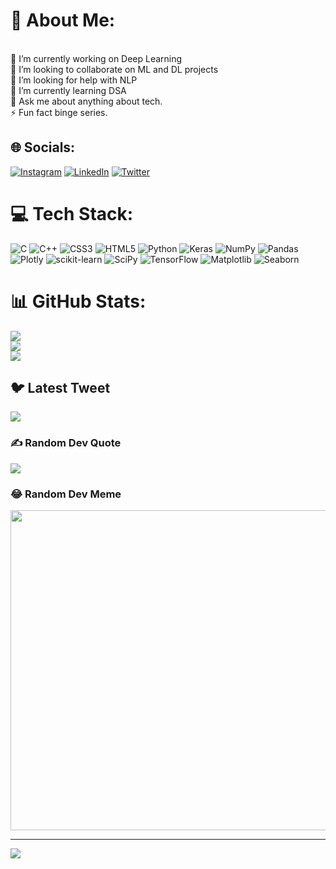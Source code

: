 # 💫 About Me:
<br>🔭 I’m currently working on Deep Learning<br>👯 I’m looking to collaborate on ML and DL projects<br>🤝 I’m looking for help with NLP<br>🌱 I’m currently learning DSA<br>💬 Ask me about anything about tech.<br>⚡ Fun fact binge series.


## 🌐 Socials:
[![Instagram](https://img.shields.io/badge/Instagram-%23E4405F.svg?logo=Instagram&logoColor=white)](https://instagram.com/santosh.nomula) [![LinkedIn](https://img.shields.io/badge/LinkedIn-%230077B5.svg?logo=linkedin&logoColor=white)](https://linkedin.com/in/nomula-santosh-a48983220) [![Twitter](https://img.shields.io/badge/Twitter-%231DA1F2.svg?logo=Twitter&logoColor=white)](https://twitter.com/@NomulaSantosh1) 

# 💻 Tech Stack:
![C](https://img.shields.io/badge/c-%2300599C.svg?style=plastic&logo=c&logoColor=white) ![C++](https://img.shields.io/badge/c++-%2300599C.svg?style=plastic&logo=c%2B%2B&logoColor=white) ![CSS3](https://img.shields.io/badge/css3-%231572B6.svg?style=plastic&logo=css3&logoColor=white) ![HTML5](https://img.shields.io/badge/html5-%23E34F26.svg?style=plastic&logo=html5&logoColor=white) ![Python](https://img.shields.io/badge/python-3670A0?style=plastic&logo=python&logoColor=ffdd54) ![Keras](https://img.shields.io/badge/Keras-%23D00000.svg?style=plastic&logo=Keras&logoColor=white) ![NumPy](https://img.shields.io/badge/numpy-%23013243.svg?style=plastic&logo=numpy&logoColor=white) ![Pandas](https://img.shields.io/badge/pandas-%23150458.svg?style=plastic&logo=pandas&logoColor=white) ![Plotly](https://img.shields.io/badge/Plotly-%233F4F75.svg?style=plastic&logo=plotly&logoColor=white) ![scikit-learn](https://img.shields.io/badge/scikit--learn-%23F7931E.svg?style=plastic&logo=scikit-learn&logoColor=white) ![SciPy](https://img.shields.io/badge/SciPy-%230C55A5.svg?style=plastic&logo=scipy&logoColor=%white) ![TensorFlow](https://img.shields.io/badge/TensorFlow-%23FF6F00.svg?style=plastic&logo=TensorFlow&logoColor=white) 
![Matplotlib](https://img.shields.io/badge/matplotlinb-%23F7931E.svg?style=plastic&logo=scikit-learn&logoColor=white) ![Seaborn](https://img.shields.io/badge/Seaborn-%23F7931E.svg?style=plastic&logo=scikit-learn&logoColor=white)
# 📊 GitHub Stats:
![](https://github-readme-stats.vercel.app/api?username=NomulaSantosh&theme=tokyonight&hide_border=false&include_all_commits=true&count_private=true)<br/>
![](https://github-readme-streak-stats.herokuapp.com/?user=NomulaSantosh&theme=tokyonight&hide_border=false)<br/>
![](https://github-readme-stats.vercel.app/api/top-langs/?username=NomulaSantosh&theme=tokyonight&hide_border=false&include_all_commits=true&count_private=true&layout=compact)

## 🐦 Latest Tweet
[![](https://gtce.itsvg.in/api?username=@NomulaSantosh1)](https://github.com/VishwaGauravIn/github-twitter-card-embed)

### ✍️ Random Dev Quote
![](https://quotes-github-readme.vercel.app/api?type=horizontal&theme=radical)

### 😂 Random Dev Meme
<img src="https://random-memer.herokuapp.com/" width="512px"/>

---
[![](https://visitcount.itsvg.in/api?id=NomulaSantosh&icon=8&color=6)](https://visitcount.itsvg.in)
